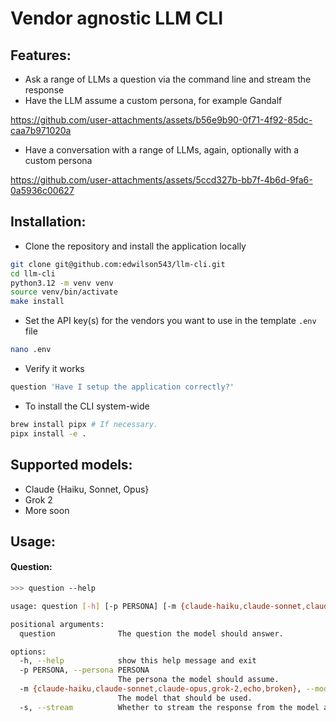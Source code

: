 # Vendor agnostic LLM CLI

## Features:
- Ask a range of LLMs a question via the command line and stream the response
- Have the LLM assume a custom persona, for example Gandalf

https://github.com/user-attachments/assets/b56e9b90-0f71-4f92-85dc-caa7b971020a

- Have a conversation with a range of LLMs, again, optionally with a custom persona

https://github.com/user-attachments/assets/5ccd327b-bb7f-4b6d-9fa6-0a5936c00627

## Installation:
- Clone the repository and install the application locally
```bash
git clone git@github.com:edwilson543/llm-cli.git
cd llm-cli
python3.12 -m venv venv
source venv/bin/activate
make install
```

- Set the API key(s) for the vendors you want to use in the template `.env` file
```bash
nano .env
```

- Verify it works
```bash
question 'Have I setup the application correctly?'
```

- To install the CLI system-wide
```bash
brew install pipx # If necessary.
pipx install -e .
```

## Supported models:
- Claude {Haiku, Sonnet, Opus}
- Grok 2
- More soon

## Usage:
#### Question:
```bash
>>> question --help

usage: question [-h] [-p PERSONA] [-m {claude-haiku,claude-sonnet,claude-opus,grok-2,echo,broken}] [-s] question

positional arguments:
  question              The question the model should answer.

options:
  -h, --help            show this help message and exit
  -p PERSONA, --persona PERSONA
                        The persona the model should assume.
  -m {claude-haiku,claude-sonnet,claude-opus,grok-2,echo,broken}, --model {claude-haiku,claude-sonnet,claude-opus,grok-2,echo,broken}
                        The model that should be used.
  -s, --stream          Whether to stream the response from the model asynchronously.
```
